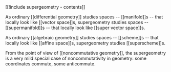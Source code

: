 <div class="rightHandSide toc">
[[!include supergeometry - contents]]
</div>


As ordinary [[differential geometry]] studies spaces -- [[manifold]]s -- that locally look like [[vector space]]s, supergeometry studies spaces -- [[supermanifold]]s -- that locally look like [[super vector space]]s.


As ordinary [[algebraic geometry]] studies spaces -- [[scheme]]s -- that locally look like [[affine space]]s, supergeometry studies [[superscheme]]s.

From the point of view of [[noncommutative geometry]], the supergeometry is a very mild special case of noncommutativity in geometry: some coordinates commute, some anticommute.
